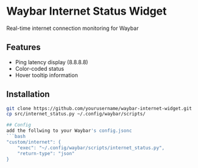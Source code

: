 # Waybar Internet Status Widget

Real-time internet connection monitoring for Waybar

## Features
- Ping latency display (8.8.8.8)
- Color-coded status
- Hover tooltip information

## Installation
```bash
git clone https://github.com/yourusername/waybar-internet-widget.git
cp src/internet_status.py ~/.config/waybar/scripts/

## Config
add the follwing to your Waybar's config.jsonc
```bash
"custom/internet": {
    "exec": "~/.config/waybar/scripts/internet_status.py",
    "return-type": "json"
}
